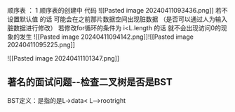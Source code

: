 顺序表  ：
1 顺序表的创建中 代码
![[Pasted image 20240411093436.png]]
若不设置默认值    的话    可能会在之前那片数据空间出现脏数据 （是否可以通过人为输入脏数据进行修改）
若修改for循环的条件为 i<L.length  的话 就不会出现访问0的现象的发生
![[Pasted image 20240411094142.png]]![[Pasted image 20240411095225.png]]

![[Pasted image 20240411101347.png]]

## 著名的面试问题--检查二叉树是否是BST


BST定义：是指的是L->data< L-->root<L-->right
